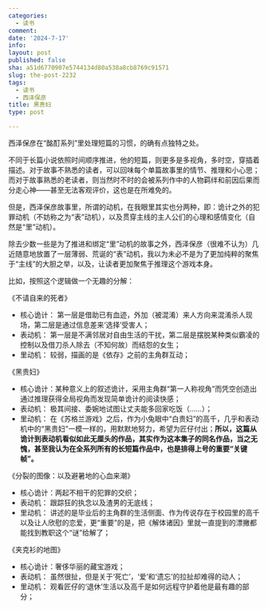 ```yaml
---
categories:
  - 读书
comment: 
date: '2024-7-17'
info: 
layout: post
published: false
sha: a51d6770907e5744134d80a538a8cb8769c91571
slug: the-post-2232
tags:
  - 读书
  - 西泽保彦
title: 黑贵妇
type: post

---
```

西泽保彦在“酩酊系列”里处理短篇的习惯，的确有点独特之处。

不同于长篇小说依照时间顺序推进，他的短篇，则更多是多视角，多时空，穿插着描述。对于故事不熟悉的读者，可以回味每个单篇故事里的情节、推理和小心思；而对于故事熟悉的老读者，则当然时不时的会被系列作中的人物羁绊和前因后果而分走心神——甚至无法客观评价，这也是在所难免的。

但是，西泽保彦故事里，所谓的动机，在我眼里其实也分两种，即：诡计之外的犯罪动机（不妨称之为“表”动机），以及贯穿主线的主人公们的心理和感情变化（自然是“里”动机）。

除去少数一些是为了推进和绑定“里”动机的故事之外，西泽保彦（很难不认为）几近随意地放置了一层薄弱、荒诞的“表”动机，我以为未必不是为了更加纯粹的聚焦于“主线”的大胆之举，以及，让读者更加聚焦于推理这个游戏本身。

比如，按照这个逻辑做一个无趣的分解：

《不请自来的死者》
- 核心诡计： 第一层是借助已有血迹，外加（被混淆）来人方向来混淆杀人现场，第二层是通过信息差来‘选择’受害人；
- 表动机： 第一层是不满邻居对自由生活的干扰，第二层是摆脱某种类似霸凌的控制以及借刀杀人除去（不知何故）而结怨的女生；
- 里动机： 较弱，描画的是《依存》之前的主角群互动；

《黑贵妇》
- 核心诡计：某种意义上的叙述诡计，采用主角群“第一人称视角”而凭空创造出通过推理获得全局视角而发现简单诡计的阅读快感；
- 表动机： 极其间接、委婉地试图让丈夫能多回家吃饭（……）；
- 里动机： 在《苏格兰游戏》之后，作为小兔眼中“白贵妇”的高千，几乎和表动机中的“黑贵妇”一模一样的，用默默地努力，希望为匠仔付出；**所以，这篇从诡计到表动机看似如此无厘头的作品，其实作为这本集子的同名作品，当之无愧，甚至我认为在全系列所有的长短篇作品中，也是排得上号的重要“关键帧”。**

《分裂的图像：以及避暑地的心血来潮》
- 核心诡计：两起不相干的犯罪的交织；
- 表动机： 跟踪狂的执念以及渣男的无底线；
- 里动机： 讲述的是毕业后的主角群的生活侧面、作为传说存在于校园里的高千以及让人欣慰的恋爱，更“重要”的是，把《解体诸因》里就一直提到的漂撇都能找到教职这个“谜”给解了；

《夹克衫的地图》
- 核心诡计：奢侈华丽的藏宝游戏；
- 表动机： 虽然很扯，但是关于‘死亡’，‘爱’和‘遗忘’的拉扯却难得的动人；
- 里动机： 观看匠仔的‘退休’生活以及高千是如何远程守护着他是最有趣的部分；



